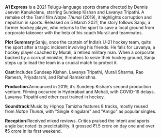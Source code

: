 **A1 Express** is a 2021 Telugu-language sports drama directed by Dennis Jeevan Kanukolanu, starring Sundeep Kishan and Lavanya Tripathi. A remake of the Tamil film _Natpe Thunai_ (2019), it highlights corruption and nepotism in sports. Released on 5 March 2021, the story follows Sanju, a former hockey player, who returns to the sport to save a local ground from corporate takeover with the help of his coach Murali and teammates.

**Plot Summary**:Sanju, once the captain of India’s U-21 hockey team, quits the sport after a tragic incident involving his friends. He falls for Lavanya, a hockey player coached by Murali, a retired military man. When a corporate, backed by a corrupt minister, threatens to seize their hockey ground, Sanju steps up to lead the team in a crucial match to protect it.

**Cast**:Includes Sundeep Kishan, Lavanya Tripathi, Murali Sharma, Rao Ramesh, Priyadarshi, and Rahul Ramakrishna.

**Production**:Announced in 2019, it’s Sundeep Kishan’s second production venture. Filming occurred in Hyderabad and Mohali, with COVID-19 delays. Lavanya Tripathi and other cast trained in hockey.

**Soundtrack**:Music by Hiphop Tamizha features 8 tracks, mostly reused from _Natpe Thunai_, with "Single Kingulam" and "Amigo" as popular singles.

**Reception**:Received mixed reviews. Critics praised the intent and sports angle but noted its predictability. It grossed ₹1.5 crore on day one and over ₹5 crore in its first weekend.